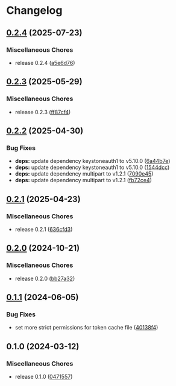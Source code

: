 # Changelog

## [0.2.4](https://github.com/vexxhost/keystoneauth-websso/compare/v0.2.3...v0.2.4) (2025-07-23)


### Miscellaneous Chores

* release 0.2.4 ([a5e6d76](https://github.com/vexxhost/keystoneauth-websso/commit/a5e6d76d8b71d702e6f4dc3cd74fc98524dae4f7))

## [0.2.3](https://github.com/vexxhost/keystoneauth-websso/compare/v0.2.2...v0.2.3) (2025-05-29)


### Miscellaneous Chores

* release 0.2.3 ([ff87cf4](https://github.com/vexxhost/keystoneauth-websso/commit/ff87cf44ddae12687634d00307cba68e97f09eaa))

## [0.2.2](https://github.com/vexxhost/keystoneauth-websso/compare/v0.2.1...v0.2.2) (2025-04-30)


### Bug Fixes

* **deps:** update dependency keystoneauth1 to v5.10.0 ([6a44b7e](https://github.com/vexxhost/keystoneauth-websso/commit/6a44b7e9de1409d2506b937be803f33b69512362))
* **deps:** update dependency keystoneauth1 to v5.10.0 ([1544dcc](https://github.com/vexxhost/keystoneauth-websso/commit/1544dcc190bedee6daab0716e6d0a1042051439a))
* **deps:** update dependency multipart to v1.2.1 ([7090e45](https://github.com/vexxhost/keystoneauth-websso/commit/7090e457113c84ca2c713296d7ab7c7ec9666cd1))
* **deps:** update dependency multipart to v1.2.1 ([fb72ce4](https://github.com/vexxhost/keystoneauth-websso/commit/fb72ce4db033ae7110c430d46c28c26fb4ae4db2))

## [0.2.1](https://github.com/vexxhost/keystoneauth-websso/compare/v0.2.0...v0.2.1) (2025-04-23)


### Miscellaneous Chores

* release 0.2.1 ([636cfd3](https://github.com/vexxhost/keystoneauth-websso/commit/636cfd308b190104c447028715a70e3d3b1086a2))

## [0.2.0](https://github.com/vexxhost/keystoneauth-websso/compare/v0.1.1...v0.2.0) (2024-10-21)


### Miscellaneous Chores

* release 0.2.0 ([bb27a32](https://github.com/vexxhost/keystoneauth-websso/commit/bb27a32bda061a7477ad85290325a01f5fcd32ad))

## [0.1.1](https://github.com/vexxhost/keystoneauth-websso/compare/v0.1.0...v0.1.1) (2024-06-05)


### Bug Fixes

* set more strict permissions for token cache file ([40138f4](https://github.com/vexxhost/keystoneauth-websso/commit/40138f4a9fab14e3cbac90237b8d71723ee10e05))

## 0.1.0 (2024-03-12)


### Miscellaneous Chores

* release 0.1.0 ([0471557](https://github.com/vexxhost/keystoneauth-websso/commit/04715575e4009d9b4f5b6468f5007c50eedde783))
